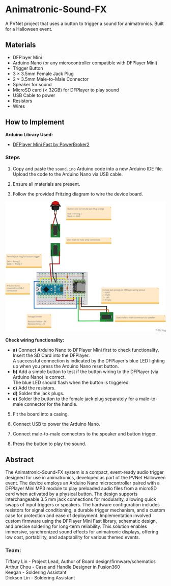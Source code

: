 # Animatronic-Sound-FX
A PVNet project that uses a button to trigger a sound for animatronics. Built for a Halloween event.

## Materials
- DFPlayer Mini
- Arduino Nano (or any microcontroller compatible with DFPlayer Mini)
- Trigger Button
- 3 × 3.5mm Female Jack Plug
- 2 × 3.5mm Male-to-Male Connector
- Speaker for sound
- MicroSD card (< 32GB) for DFPlayer to play sound
- USB Cable to power
- Resistors
- Wires

## How to Implement

**Arduino Library Used:**
- [DFPlayer Mini Fast by PowerBroker2](https://github.com/PowerBroker2/DFPlayerMini_Fast)  


### Steps
1. Copy and paste the `sound.ino` Arduino code into a new Arduino IDE file.  Upload the code to the Arduino Nano via USB cable.

2. Ensure all materials are present.

3. Follow the provided Fritzing diagram to wire the device board.

![Fritzing diagram for wiring.](audio_proj.png)


   **Check wiring functionality:**
   - **a)** Connect Arduino Nano to DFPlayer Mini first to check functionality.  
     Insert the SD Card into the DFPlayer.  
     A successful connection is indicated by the DFPlayer's blue LED lighting up when you press the Arduino Nano reset button.  
   - **b)** Add a simple button to test if the button wiring to the DFPlayer (via Arduino Nano) is correct.  
     The blue LED should flash when the button is triggered.  
   - **c)** Add the resistors.  
   - **d)** Solder the jack plugs.  
   - **e)** Solder the button to the female jack plug separately for a male-to-male connector for the handle.  

5. Fit the board into a casing.

6. Connect USB to power the Arduino Nano.

7. Connect male-to-male connectors to the speaker and button trigger.

8. Press the button to play the sound.

## Abstract

The Animatronic-Sound-FX system is a compact, event-ready audio trigger designed for use in animatronics, developed as part of the PVNet Halloween event. The device employs an Arduino Nano microcontroller paired with a DFPlayer Mini MP3 module to play preloaded audio files from a microSD card when activated by a physical button. The design supports interchangeable 3.5 mm jack connections for modularity, allowing quick swaps of input triggers or speakers. The hardware configuration includes resistors for signal conditioning, a durable trigger mechanism, and a custom case for protection and ease of deployment. Implementation involved custom firmware using the DFPlayer Mini Fast library, schematic design, and precise soldering for long-term reliability. This solution enables immersive, synchronized sound effects for animatronic displays, offering low cost, portability, and adaptability for various themed events.


### Team:
Tiffany Lin - Project Lead, Author of Board design/firmware/schematics  
Arthur Chou - Case and Handle Designer in Fusion360  
Keegan - Soldering Assistant  
Dickson Lin - Soldering Assistant  
